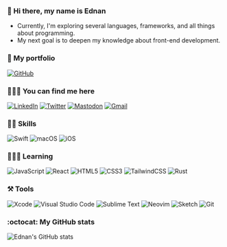 ### 👋 Hi there, my name is Ednan
- Currently, I'm exploring several languages, frameworks, and all things about programming.
- My next goal is to deepen my knowledge about front-end development.

### 📒 My portfolio
[![GitHub](https://img.shields.io/badge/github-%23121011.svg?style=for-the-badge&logo=github&logoColor=white)](https://github.com/ednanf?tab=repositories&q=portfolio&type=&language=&sort=)

### 👨🏻‍💻 You can find me here
[![LinkedIn](https://img.shields.io/badge/linkedin-%230077B5.svg?style=for-the-badge&logo=linkedin&logoColor=white)](https://www.linkedin.com/in/ednanrff/)
[![Twitter](https://img.shields.io/badge/Twitter-%231DA1F2.svg?style=for-the-badge&logo=Twitter&logoColor=white)](https://twitter.com/ednanf)
[![Mastodon](https://img.shields.io/badge/-MASTODON-%232B90D9?style=for-the-badge&logo=mastodon&logoColor=white)](https://mastodon.social/@ednan)
[![Gmail](https://img.shields.io/badge/Gmail-D14836?style=for-the-badge&logo=gmail&logoColor=white)](mailto:ednan@frizzera.dev)

### 🥷🏻 Skills
![Swift](https://img.shields.io/badge/swift-F54A2A?style=for-the-badge&logo=swift&logoColor=white)
![macOS](https://img.shields.io/badge/mac%20os-000000?style=for-the-badge&logo=macos&logoColor=F0F0F0)
![iOS](https://img.shields.io/badge/iOS-000000?style=for-the-badge&logo=ios&logoColor=white)

### 👨🏻‍🎓 Learning
![JavaScript](https://img.shields.io/badge/javascript-%23323330.svg?style=for-the-badge&logo=javascript&logoColor=%23F7DF1E)
![React](https://img.shields.io/badge/react-%2320232a.svg?style=for-the-badge&logo=react&logoColor=%2361DAFB)
![HTML5](https://img.shields.io/badge/html5-%23E34F26.svg?style=for-the-badge&logo=html5&logoColor=white)
![CSS3](https://img.shields.io/badge/css3-%231572B6.svg?style=for-the-badge&logo=css3&logoColor=white)
![TailwindCSS](https://img.shields.io/badge/tailwindcss-%2338B2AC.svg?style=for-the-badge&logo=tailwind-css&logoColor=white)
![Rust](https://img.shields.io/badge/rust-%23000000.svg?style=for-the-badge&logo=rust&logoColor=white)

### ⚒️ Tools
![Xcode](https://img.shields.io/badge/Xcode-007ACC?style=for-the-badge&logo=Xcode&logoColor=white)
![Visual Studio Code](https://img.shields.io/badge/Visual%20Studio%20Code-0078d7.svg?style=for-the-badge&logo=visual-studio-code&logoColor=white)
![Sublime Text](https://img.shields.io/badge/sublime_text-%23575757.svg?style=for-the-badge&logo=sublime-text&logoColor=important)
![Neovim](https://img.shields.io/badge/NeoVim-%2357A143.svg?&style=for-the-badge&logo=neovim&logoColor=white)
![Sketch](https://img.shields.io/badge/Sketch-FFB387?style=for-the-badge&logo=sketch&logoColor=black)
![Git](https://img.shields.io/badge/git-%23F05033.svg?style=for-the-badge&logo=git&logoColor=white)

### :octocat: My GitHub stats

![Ednan's GitHub stats](https://github-readme-stats.vercel.app/api?username=ednanf&theme=vision-friendly-dark&show_icons=true)
<!--
**ednanf/ednanf** is a ✨ _special_ ✨ repository because its `README.md` (this file) appears on your GitHub profile.
![visitors](https://visitor-badge.laobi.icu/badge?page_id=ednanf.ednanf)

Here are some ideas to get you started:

- 🔭 I’m currently working on ...
- 🌱 I’m currently learning ...
- 👯 I’m looking to collaborate on ...
- 🤔 I’m looking for help with ...
- 💬 Ask me about ...
- 📫 How to reach me: ...
- 😄 Pronouns: ...
- ⚡ Fun fact: ...
-->
